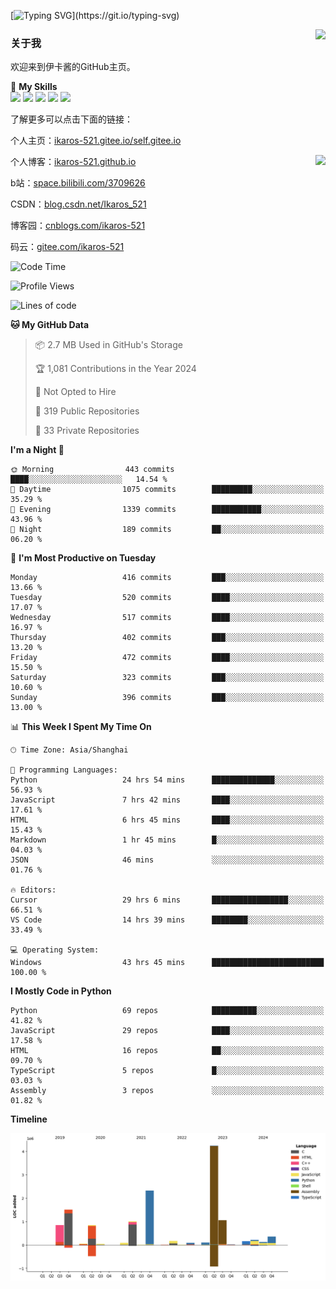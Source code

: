 [![Typing SVG](https://readme-typing-svg.herokuapp.com?size=25&duration=3000&color=8C43EA&vCenter=true&width=200&height=40&lines=Hi+Welcome+%F0%9F%91%8B%F0%9F%8F%BB;I'm+Love丶伊卡洛斯~~)](https://git.io/typing-svg)

<a href="#">
  <img align="right" src="https://github-readme-stats.vercel.app/api?username=Ikaros-521&count_private=true&show_icons=true&bg_color=15,f2f7fd,E0EAFC" />
</a>

### 关于我

欢迎来到伊卡酱的GitHub主页。

🌟 **My Skills**  
![](https://img.shields.io/badge/-C-A8B9CC?style=flat-square&logo=C&logoColor=fff)
![](https://img.shields.io/badge/-Python-3776AB?style=flat-square&logo=Python&logoColor=fff)
![](https://img.shields.io/badge/-JavaScript-F7DF1E?style=flat-square&logo=JavaScript&logoColor=fff)
![](https://img.shields.io/badge/-C++-00599C?style=flat-square&logo=Cpp&logoColor=fff)
![](https://img.shields.io/badge/-Linux-000000?style=flat-square&logo=Linux&logoColor=fff)

了解更多可以点击下面的链接：  

个人主页：[ikaros-521.gitee.io/self.gitee.io](https://ikaros-521.gitee.io/self.gitee.io/)  

<img align='right' src="https://github.com/Ikaros-521/Ikaros-521/assets/40910637/3a5e50bc-91dc-4aa5-b7a0-8b27ad1c2b33" height="330">

个人博客：[ikaros-521.github.io](https://ikaros-521.github.io/)  

b站：[space.bilibili.com/3709626](https://space.bilibili.com/3709626)  

CSDN：[blog.csdn.net/Ikaros_521](https://blog.csdn.net/Ikaros_521)  

博客园：[cnblogs.com/ikaros-521](https://www.cnblogs.com/ikaros-521)  

码云：[gitee.com/ikaros-521](https://gitee.com/ikaros-521)  


<!--START_SECTION:waka-->
![Code Time](http://img.shields.io/badge/Code%20Time-2%2C100%20hrs%2032%20mins-blue)

![Profile Views](http://img.shields.io/badge/Profile%20Views-6-blue)

![Lines of code](https://img.shields.io/badge/From%20Hello%20World%20I%27ve%20Written-13.3%20million%20lines%20of%20code-blue)

**🐱 My GitHub Data** 

> 📦 2.7 MB Used in GitHub's Storage 
 > 
> 🏆 1,081 Contributions in the Year 2024
 > 
> 🚫 Not Opted to Hire
 > 
> 📜 319 Public Repositories 
 > 
> 🔑 33 Private Repositories 
 > 
**I'm a Night 🦉** 

```text
🌞 Morning                443 commits         ████░░░░░░░░░░░░░░░░░░░░░   14.54 % 
🌆 Daytime                1075 commits        █████████░░░░░░░░░░░░░░░░   35.29 % 
🌃 Evening                1339 commits        ███████████░░░░░░░░░░░░░░   43.96 % 
🌙 Night                  189 commits         ██░░░░░░░░░░░░░░░░░░░░░░░   06.20 % 
```
📅 **I'm Most Productive on Tuesday** 

```text
Monday                   416 commits         ███░░░░░░░░░░░░░░░░░░░░░░   13.66 % 
Tuesday                  520 commits         ████░░░░░░░░░░░░░░░░░░░░░   17.07 % 
Wednesday                517 commits         ████░░░░░░░░░░░░░░░░░░░░░   16.97 % 
Thursday                 402 commits         ███░░░░░░░░░░░░░░░░░░░░░░   13.20 % 
Friday                   472 commits         ████░░░░░░░░░░░░░░░░░░░░░   15.50 % 
Saturday                 323 commits         ███░░░░░░░░░░░░░░░░░░░░░░   10.60 % 
Sunday                   396 commits         ███░░░░░░░░░░░░░░░░░░░░░░   13.00 % 
```


📊 **This Week I Spent My Time On** 

```text
🕑︎ Time Zone: Asia/Shanghai

💬 Programming Languages: 
Python                   24 hrs 54 mins      ██████████████░░░░░░░░░░░   56.93 % 
JavaScript               7 hrs 42 mins       ████░░░░░░░░░░░░░░░░░░░░░   17.61 % 
HTML                     6 hrs 45 mins       ████░░░░░░░░░░░░░░░░░░░░░   15.43 % 
Markdown                 1 hr 45 mins        █░░░░░░░░░░░░░░░░░░░░░░░░   04.03 % 
JSON                     46 mins             ░░░░░░░░░░░░░░░░░░░░░░░░░   01.76 % 

🔥 Editors: 
Cursor                   29 hrs 6 mins       █████████████████░░░░░░░░   66.51 % 
VS Code                  14 hrs 39 mins      ████████░░░░░░░░░░░░░░░░░   33.49 % 

💻 Operating System: 
Windows                  43 hrs 45 mins      █████████████████████████   100.00 % 
```

**I Mostly Code in Python** 

```text
Python                   69 repos            ██████████░░░░░░░░░░░░░░░   41.82 % 
JavaScript               29 repos            ████░░░░░░░░░░░░░░░░░░░░░   17.58 % 
HTML                     16 repos            ██░░░░░░░░░░░░░░░░░░░░░░░   09.70 % 
TypeScript               5 repos             █░░░░░░░░░░░░░░░░░░░░░░░░   03.03 % 
Assembly                 3 repos             ░░░░░░░░░░░░░░░░░░░░░░░░░   01.82 % 
```



**Timeline**

![Lines of Code chart](https://raw.githubusercontent.com/Ikaros-521/Ikaros-521/main/assets/bar_graph.png)


<!--END_SECTION:waka-->


<!--
**Ikaros-521/Ikaros-521** is a ✨ _special_ ✨ repository because its `README.md` (this file) appears on your GitHub profile.

Here are some ideas to get you started:

- 🔭 I’m currently working on ...
- 🌱 I’m currently learning ...
- 👯 I’m looking to collaborate on ...
- 🤔 I’m looking for help with ...
- 💬 Ask me about ...
- 📫 How to reach me: ...
- 😄 Pronouns: ...
- ⚡ Fun fact: ...
-->
